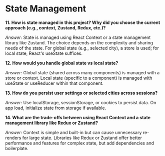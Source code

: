 # State Management

**11. How is state managed in this project? Why did you choose the current approach (e.g., context, Zustand, Redux, etc.)?**

*Answer:* State is managed using React Context or a state management library like Zustand. The choice depends on the complexity and sharing needs of the state. For global state (e.g., selected city), a store is used; for local state, React's useState suffices.

**12. How would you handle global state vs local state?**

*Answer:* Global state (shared across many components) is managed with a store or context. Local state (specific to a component) is managed with useState or useReducer within that component.

**13. How do you persist user settings or selected cities across sessions?**

*Answer:* Use localStorage, sessionStorage, or cookies to persist data. On app load, initialize state from storage if available.

**14. What are the trade-offs between using React Context and a state management library like Redux or Zustand?**

*Answer:* Context is simple and built-in but can cause unnecessary re-renders for large state. Libraries like Redux or Zustand offer better performance and features for complex state, but add dependencies and boilerplate. 